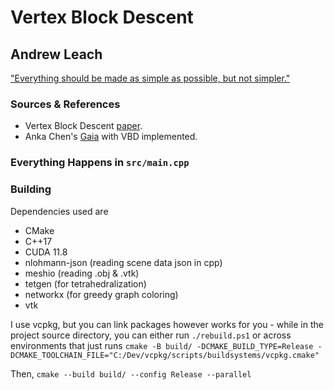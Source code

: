 # Vertex Block Descent

## Andrew Leach
["Everything should be made as simple as possible, but not simpler."](https://matthias-research.github.io/pages/index.html)

### Sources & References
- Vertex Block Descent [paper](https://doi.org/10.1145/3658179).
- Anka Chen's [Gaia](https://github.com/AnkaChan/Gaia) with VBD implemented.

### Everything Happens in `src/main.cpp`

### Building
Dependencies used are
- CMake
- C++17
- CUDA 11.8
- nlohmann-json (reading scene data json in cpp)
- meshio (reading .obj & .vtk)
- tetgen (for tetrahedralization)
- networkx (for greedy graph coloring)
- vtk


I use vcpkg, but you can link packages however works for you - while in the project source directory, you can either run `./rebuild.ps1` or across environments that just runs
`cmake -B build/ -DCMAKE_BUILD_TYPE=Release -DCMAKE_TOOLCHAIN_FILE="C:/Dev/vcpkg/scripts/buildsystems/vcpkg.cmake"`

Then, `cmake --build build/ --config Release --parallel`
